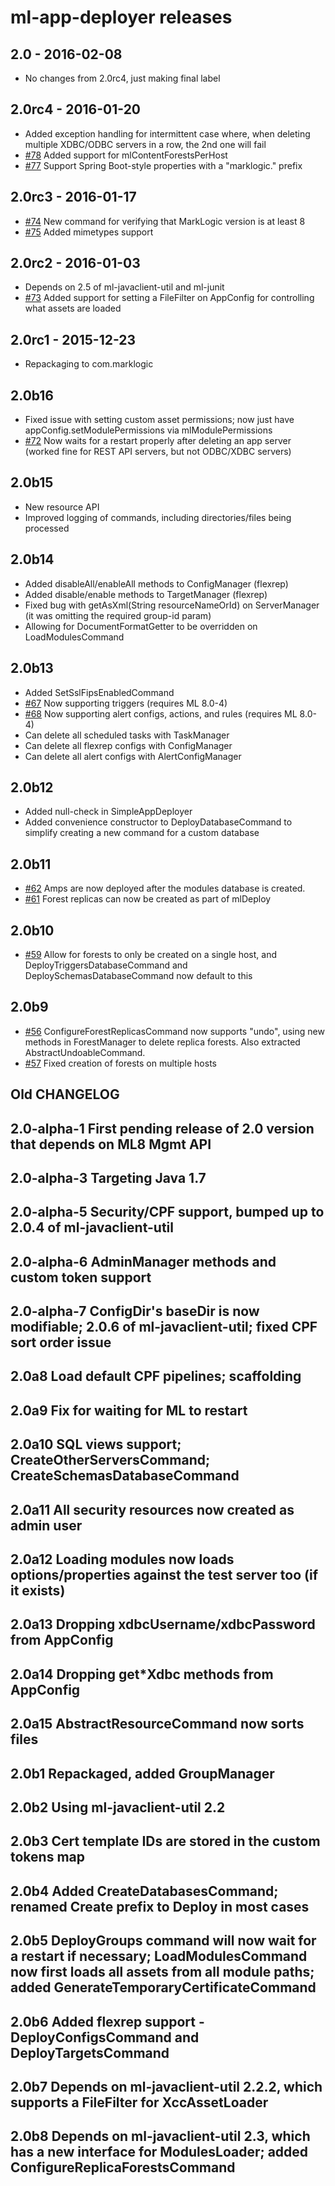 # ml-app-deployer releases

## 2.0 - 2016-02-08

* No changes from 2.0rc4, just making final label

## 2.0rc4 - 2016-01-20

* Added exception handling for intermittent case where, when deleting multiple XDBC/ODBC servers in a row, the 2nd one will fail
* [#78](https://github.com/rjrudin/ml-app-deployer/issues/78) Added support for mlContentForestsPerHost
* [#77](https://github.com/rjrudin/ml-app-deployer/issues/77) Support Spring Boot-style properties with a "marklogic." prefix

## 2.0rc3 - 2016-01-17

* [#74](https://github.com/rjrudin/ml-app-deployer/issues/74) New command for verifying that MarkLogic version is at least 8
* [#75](https://github.com/rjrudin/ml-app-deployer/issues/75) Added mimetypes support

## 2.0rc2 - 2016-01-03

* Depends on 2.5 of ml-javaclient-util and ml-junit
* [#73](https://github.com/rjrudin/ml-app-deployer/issues/73) Added support for setting a FileFilter on AppConfig for controlling what assets are loaded

## 2.0rc1 - 2015-12-23

* Repackaging to com.marklogic

## 2.0b16

* Fixed issue with setting custom asset permissions; now just have appConfig.setModulePermissions via mlModulePermissions
* [#72](https://github.com/rjrudin/ml-app-deployer/issues/72) Now waits for a restart properly after deleting an app server (worked fine for REST API servers, but not ODBC/XDBC servers)

## 2.0b15

* New resource API
* Improved logging of commands, including directories/files being processed

## 2.0b14

* Added disableAll/enableAll methods to ConfigManager (flexrep)
* Added disable/enable methods to TargetManager (flexrep)
* Fixed bug with getAsXml(String resourceNameOrId) on ServerManager (it was omitting the required group-id param)
* Allowing for DocumentFormatGetter to be overridden on LoadModulesCommand

## 2.0b13

* Added SetSslFipsEnabledCommand
* [#67](https://github.com/rjrudin/ml-app-deployer/issues/67) Now supporting triggers (requires ML 8.0-4)
* [#68](https://github.com/rjrudin/ml-app-deployer/issues/68) Now supporting alert configs, actions, and rules (requires ML 8.0-4)
* Can delete all scheduled tasks with TaskManager
* Can delete all flexrep configs with ConfigManager
* Can delete all alert configs with AlertConfigManager

## 2.0b12

* Added null-check in SimpleAppDeployer
* Added convenience constructor to DeployDatabaseCommand to simplify creating a new command for a custom database

## 2.0b11

* [#62](https://github.com/rjrudin/ml-app-deployer/issues/62) Amps are now deployed after the modules database is created.
* [#61](https://github.com/rjrudin/ml-app-deployer/issues/61) Forest replicas can now be created as part of mlDeploy

## 2.0b10

* [#59](https://github.com/rjrudin/ml-app-deployer/issues/59) Allow for forests to only be created on a single host,
and DeployTriggersDatabaseCommand and DeploySchemasDatabaseCommand now default to this

## 2.0b9

* [#56](https://github.com/rjrudin/ml-app-deployer/issues/56) ConfigureForestReplicasCommand now supports "undo", using
new methods in ForestManager to delete replica forests. Also extracted AbstractUndoableCommand.
* [#57](https://github.com/rjrudin/ml-app-deployer/issues/57) Fixed creation of forests on multiple hosts


## Old CHANGELOG

## 2.0-alpha-1 First pending release of 2.0 version that depends on ML8 Mgmt API

## 2.0-alpha-3 Targeting Java 1.7

## 2.0-alpha-5 Security/CPF support, bumped up to 2.0.4 of ml-javaclient-util

## 2.0-alpha-6 AdminManager methods and custom token support

## 2.0-alpha-7 ConfigDir's baseDir is now modifiable; 2.0.6 of ml-javaclient-util; fixed CPF sort order issue

## 2.0a8 Load default CPF pipelines; scaffolding

## 2.0a9 Fix for waiting for ML to restart

## 2.0a10 SQL views support; CreateOtherServersCommand; CreateSchemasDatabaseCommand

## 2.0a11 All security resources now created as admin user

## 2.0a12 Loading modules now loads options/properties against the test server too (if it exists)

## 2.0a13 Dropping xdbcUsername/xdbcPassword from AppConfig

## 2.0a14 Dropping get*Xdbc methods from AppConfig

## 2.0a15 AbstractResourceCommand now sorts files

## 2.0b1 Repackaged, added GroupManager

## 2.0b2 Using ml-javaclient-util 2.2

## 2.0b3 Cert template IDs are stored in the custom tokens map

## 2.0b4 Added CreateDatabasesCommand; renamed Create prefix to Deploy in most cases

## 2.0b5 DeployGroups command will now wait for a restart if necessary; LoadModulesCommand now first loads all assets from all module paths; added GenerateTemporaryCertificateCommand

## 2.0b6 Added flexrep support - DeployConfigsCommand and DeployTargetsCommand

## 2.0b7 Depends on ml-javaclient-util 2.2.2, which supports a FileFilter for XccAssetLoader

## 2.0b8 Depends on ml-javaclient-util 2.3, which has a new interface for ModulesLoader; added ConfigureReplicaForestsCommand
